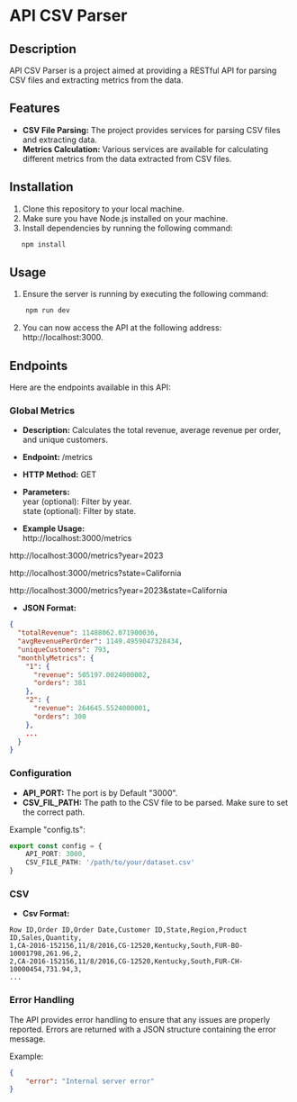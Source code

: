 # API CSV Parser
  
## Description
API CSV Parser is a project aimed at providing a RESTful API for parsing CSV files and extracting metrics from the data.
  
## Features
- **CSV File Parsing:** The project provides services for parsing CSV files and extracting data.
- **Metrics Calculation:** Various services are available for calculating different metrics from the data extracted from CSV files.
  
## Installation
1. Clone this repository to your local machine.
2. Make sure you have Node.js installed on your machine.
3. Install dependencies by running the following command:
```bash
   npm install
```
  
## Usage
1. Ensure the server is running by executing the following command:
```bash
    npm run dev
```
  
2. You can now access the API at the following address: http://localhost:3000.
  
## Endpoints
Here are the endpoints available in this API:
  
### Global Metrics
- **Description:** Calculates the total revenue, average revenue per order, and unique customers.  
- **Endpoint:** /metrics  
- **HTTP Method:** GET  
- **Parameters:**  
year (optional): Filter by year.  
state (optional): Filter by state.  
  
- **Example Usage:**  
http://localhost:3000/metrics  
  
http://localhost:3000/metrics?year=2023  
  
http://localhost:3000/metrics?state=California  
  
http://localhost:3000/metrics?year=2023&state=California  

- **JSON Format:**  
```json
{
  "totalRevenue": 11488062.071900036,
  "avgRevenuePerOrder": 1149.4959047328434,
  "uniqueCustomers": 793,
  "monthlyMetrics": {
    "1": {
      "revenue": 505197.0024000002,
      "orders": 381
    },
    "2": {
      "revenue": 264645.5524000001,
      "orders": 300
    },
    ...
  }
}


```
  
### Configuration
- **API_PORT:** The port is by Default "3000".
- **CSV_FIL_PATH:** The path to the CSV file to be parsed. Make sure to set the correct path.
  
Example "config.ts":  
```typescript
export const config = {
    API_PORT: 3000,
    CSV_FILE_PATH: '/path/to/your/dataset.csv'
}
```

### CSV

- **Csv Format:**
```csv
Row ID,Order ID,Order Date,Customer ID,State,Region,Product ID,Sales,Quantity,
1,CA-2016-152156,11/8/2016,CG-12520,Kentucky,South,FUR-BO-10001798,261.96,2,
2,CA-2016-152156,11/8/2016,CG-12520,Kentucky,South,FUR-CH-10000454,731.94,3,
...

```
  
### Error Handling
  
The API provides error handling to ensure that any issues are properly reported. Errors are returned with a JSON structure containing the error message.
  
Example:

```json
{
    "error": "Internal server error"
}
```
  